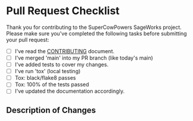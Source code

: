 # Pull Request Checklist

Thank you for contributing to the SuperCowPowers SageWorks project. Please make sure you've completed the following tasks before submitting your pull request:

- [ ] I've read the [CONTRIBUTING](https://github.com/SuperCowPowers/sageworks/blob/main/CONTRIBUTING.md) document.
- [ ] I've merged 'main' into my PR branch (like today's main)
- [ ] I've added tests to cover my changes.
- [ ] I've run 'tox' (local testing)
- [ ] Tox: black/flake8 passes
- [ ] Tox: 100% of the tests passed
- [ ] I've updated the documentation accordingly.

## Description of Changes

<!-- Provide a brief description of the changes you've made -->
